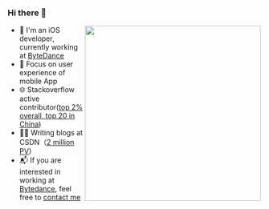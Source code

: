 
### Hi there 👋

<img align="right" src="https://github-readme-stats.vercel.app/api?username=leomobiledeveloper&show_icons=true&icon_color=CE1D2D&text_color=718096&bg_color=ffffff&hide_title=true" width="350"/>

- 💼 I'm an iOS developer, currently working at [ByteDance](https://www.bytedance.com/)
- 🌱 Focus on user experience of mobile App
- 🌐 Stackoverflow active contributor([top 2% overall, top 20 in China](https://stackoverflow.com/users/3940672/leo))
- ✍🏻 Writing blogs at CSDN（[2 million PV](https://blog.csdn.net/hello_hwc))
- 📬 If you are interested in working at [Bytedance](https://job.bytedance.com/society/), feel free to [contact me](https://github.com/LeoMobileDeveloper/Blogs/issues/5)

